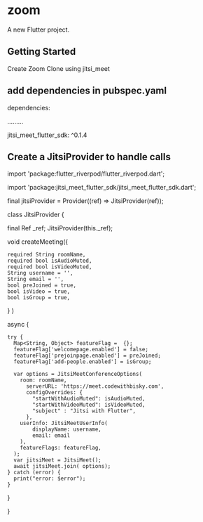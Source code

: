 # zoom

A new Flutter project.

## Getting Started

Create Zoom Clone using jitsi_meet

## add dependencies in pubspec.yaml

dependencies:

  .........

  jitsi_meet_flutter_sdk: ^0.1.4 <!-- update the version -->


## Create a JitsiProvider to handle calls

import 'package:flutter_riverpod/flutter_riverpod.dart';

import 'package:jitsi_meet_flutter_sdk/jitsi_meet_flutter_sdk.dart';


final jitsiProvider =
Provider((ref) => JitsiProvider(ref));


class JitsiProvider {

  final Ref _ref;
  JitsiProvider(this._ref);

  void createMeeting({
  
    required String roomName,
    required bool isAudioMuted,
    required bool isVideoMuted,
    String username = '',
    String email = '',
    bool preJoined = true,
    bool isVideo = true,
    bool isGroup = true,

    
  }
  ) 
  
  async {

  
    try {
      Map<String, Object> featureFlag =  {};
      featureFlag['welcomepage.enabled'] = false;
      featureFlag['prejoinpage.enabled'] = preJoined;
      featureFlag['add-people.enabled'] = isGroup;

      var options = JitsiMeetConferenceOptions(
        room: roomName,
          serverURL: 'https://meet.codewithbisky.com',
          configOverrides: {
            "startWithAudioMuted": isAudioMuted,
            "startWithVideoMuted": isVideoMuted,
            "subject" : "Jitsi with Flutter",
          },
        userInfo: JitsiMeetUserInfo(
            displayName: username,
            email: email
        ),
        featureFlags: featureFlag,
      );
      var jitsiMeet = JitsiMeet();
      await jitsiMeet.join( options);
    } catch (error) {
      print("error: $error");
    }
  }
  
}
